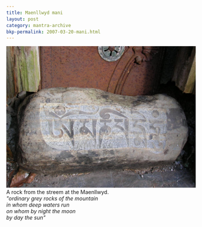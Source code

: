 ```yaml
---
title: Maenllwyd mani 
layout: post
category: mantra-archive
bkp-permalink: 2007-03-20-mani.html
---
```



![mani 6](/assets/images/mani/mani6.jpg)  
A rock from the streem at the Maenllwyd.  
*"ordinary grey rocks of the mountain  
in whom deep waters run  
on whom by night the moon  
by day the sun"*
